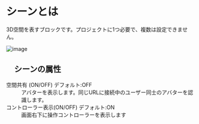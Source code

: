 # シーンとは

3D空間を表すブロックです。プロジェクトに1つ必要で、複数は設定できません。


![image](https://github.com/levelenter/blockvrock_doc/assets/43167728/e40f9f8c-bf2c-413d-870e-964395b747bb)


## 　シーンの属性


<dl>
  <dt>空間共有 (ON/OFF) デフォルト:OFF</dt>
    <dd>アバターを表示します。同じURLに接続中のユーザー同士のアバターを認識します。</dd>
  <dt>コントローラー表示(ON/OFF) デフォルト:ON</dt>
    <dd>画面右下に操作コントローラーを表示します</dd>
</dl>


